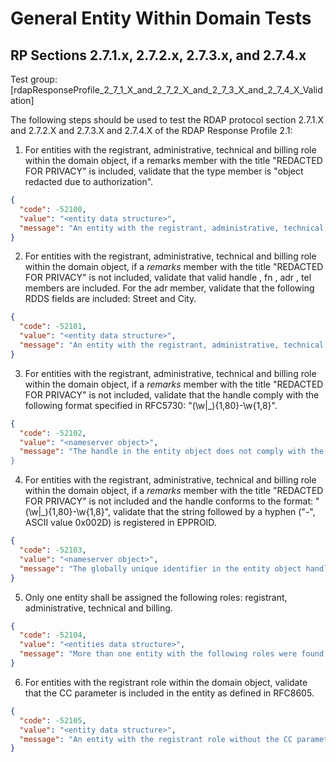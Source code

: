 # General Entity Within Domain Tests

## RP Sections 2.7.1.x, 2.7.2.x, 2.7.3.x, and 2.7.4.x

Test group: [rdapResponseProfile_2_7_1_X_and_2_7_2_X_and_2_7_3_X_and_2_7_4_X_Validation]

The following steps should be used to test the RDAP protocol section 2.7.1.X and 2.7.2.X and 2.7.3.X and 2.7.4.X of the RDAP Response Profile 2.1:

1. For entities with the registrant, administrative, technical and billing role within the
domain object, if a remarks member with the title "REDACTED FOR PRIVACY" is
included, validate that the type member is "object redacted due to authorization".
```json
{
  "code": -52100,
  "value": "<entity data structure>",
  "message": "An entity with the registrant, administrative, technical or billing role with a remarks members with the title "REDACTED FOR PRIVACY" was found, but the description and type does not contain the value in 2.7.4.3 of the RDAP_Response_Profile_2_1."
}
```
2. For entities with the registrant, administrative, technical and billing role within the
    domain object, if a _remarks_ member with the title "REDACTED FOR PRIVACY" is not
    included, validate that valid handle , fn , adr , tel members are included. For the adr
    member, validate that the following RDDS fields are included: Street and City.
```json
{
  "code": -52101,
  "value": "<entity data structure>",
  "message": "An entity with the registrant, administrative, technical or billing role with a remarks members with the title "REDACTED FOR PRIVACY" was found, but the description and type does not contain the value in 2.7.4.3 of the RDAP_Response_Profile_2_1."
}
```
3. For entities with the registrant, administrative, technical and billing role within the
    domain object, if a _remarks_ member with the title "REDACTED FOR PRIVACY" is not
    included, validate that the handle comply with the following format specified in
    RFC5730: "(\w|_){1,80}-\w{1,8}".
```json
{
  "code": -52102,
  "value": "<nameserver object>",
  "message": "The handle in the entity object does not comply with the format (\w|_){1,80}-\w{1,8} specified in RFC5730"."
}
```
4. For entities with the registrant, administrative, technical and billing role within the
    domain object, if a _remarks_ member with the title "REDACTED FOR PRIVACY" is not
    included and the handle conforms to the format: "(\w|_){1,80}-\w{1,8}", validate that
    the string followed by a hyphen ("-", ASCII value 0x002D) is registered in EPPROID.
```json
{
  "code": -52103,
  "value": "<nameserver object>",
  "message": "The globally unique identifier in the entity object handle is not registered in EPPROID."
}
```
5. Only one entity shall be assigned the following roles: registrant, administrative,
    technical and billing.
```json
{
  "code": -52104,
  "value": "<entities data structure>",
  "message": "More than one entity with the following roles were found: registrant, administrative, technical and billing."
}
```
6. For entities with the registrant role within the domain object, validate that the CC
parameter is included in the entity as defined in RFC8605.
```json
{
  "code": -52105,
  "value": "<entity data structure>",
  "message": "An entity with the registrant role without the CC parameter was found. See section 2.7.3.1 of the RDAP_Response_Profile_2_1."
}
```

